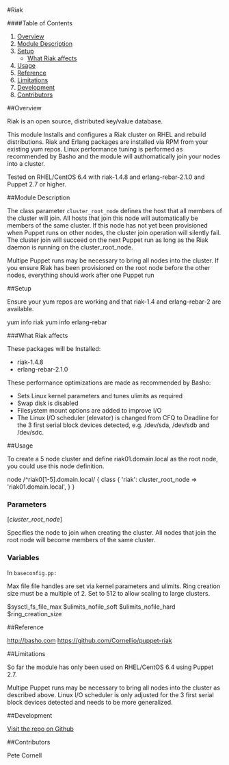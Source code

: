 #Riak

####Table of Contents

1. [Overview](#overview)
2. [Module Description](#module-description)
3. [Setup](#setup)
    * [What Riak affects](#What-Riak-affects)
4. [Usage](#usage)
5. [Reference](#reference)
5. [Limitations](#limitations)
6. [Development](#development)
7. [Contributors](#Contributors)

##Overview

Riak is an open source, distributed key/value database.

This module Installs and configures a Riak cluster on RHEL and rebuild distributions. Riak and Erlang packages are installed via RPM from your existing yum repos. Linux performance tuning is performed as recommended by Basho and the module will authomatically join your nodes into a cluster. 

Tested on RHEL/CentOS 6.4 with riak-1.4.8 and erlang-rebar-2.1.0 and Puppet 2.7 or higher.

##Module Description

The class parameter `cluster_root_node` defines the host that all members of the cluster will join. All hosts that join this node will automatically be members of the same cluster. If this node has not yet been provisioned when Puppet runs on other nodes, the cluster join operation will silently fail. The cluster join will succeed on the next Puppet run as long as the Riak daemon is running on the cluster_root_node.

Multipe Puppet runs may be necessary to bring all nodes into the cluster. If you ensure Riak has been provisioned on the root node before the other nodes, everything should work after one Puppet run

##Setup

Ensure your yum repos are working and that riak-1.4 and erlang-rebar-2 are available. 

  yum info riak
  yum info erlang-rebar

###What Riak affects

These packages will be Installed:

* riak-1.4.8
* erlang-rebar-2.1.0

These performance optimizations are made as recommended by Basho:

* Sets Linux kernel parameters and tunes ulimits as required
* Swap disk is disabled
* Filesystem mount options are added to improve I/O
* The Linux I/O scheduler (elevator) is changed from CFQ to Deadline for the 3 first serial block devices detected, e.g. /dev/sda, /dev/sdb and /dev/sdc. 
  
##Usage

To create a 5 node cluster and define riak01.domain.local as the
root node, you could use this node definition.

  node /^riak0[1-5]\.domain.local/  {
    class { 'riak': cluster_root_node => 'riak01.domain.local', }
  }

### Parameters

[*cluster_root_node*]
 
Specifies the node to join when creating the cluster.  All
nodes that join the root node will become members of the same cluster. 

### Variables

In `baseconfig.pp:` 

Max file file handles are set via kernel parameters and ulimits. Ring creation size must be a multiple of 2. Set to 512 to allow scaling
to large clusters.
 
  $sysctl_fs_file_max 
  $ulimits_nofile_soft
  $ulimits_nofile_hard
  $ring_creation_size

##Reference

http://basho.com
https://github.com/Cornellio/puppet-riak

##Limitations

So far the module has only been used on RHEL/CentOS 6.4 using Puppet 2.7.

Multipe Puppet runs may be necessary to bring all nodes into the cluster as described above. Linux I/O scheduler is only adjusted for the 3 first serial block devices detected and needs to be more generalized.

##Development

[Visit the repo on Github](https://github.com/Cornellio/puppet-riak)

##Contributors

Pete Cornell